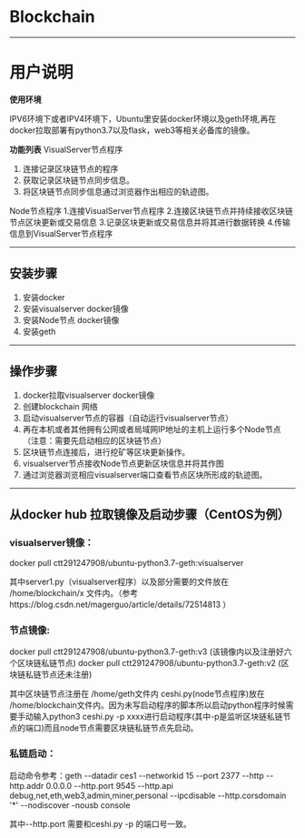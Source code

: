 # Blockchain
----
# 用户说明

**使用环境**

IPV6环境下或者IPV4环境下，Ubuntu里安装docker环境以及geth环境,再在docker拉取部署有python3.7以及flask，web3等相关必备库的镜像。

**功能列表**
VisualServer节点程序
1. 连接记录区块链节点的程序
2. 获取记录区块链节点同步信息。
3. 将区块链节点同步信息通过浏览器作出相应的轨迹图。

Node节点程序
1.连接VisualServer节点程序
2.连接区块链节点并持续接收区块链节点区块更新或交易信息
3.记录区块更新或交易信息并将其进行数据转换
4.传输信息到VisualServer节点程序

----
## 安装步骤
1. 安装docker
2. 安装visualserver docker镜像
3. 安装Node节点 docker镜像
4. 安装geth 
----


## 操作步骤
1. docker拉取visualserver docker镜像
2. 创建blockchain 网络
3. 启动visualserver节点的容器（自动运行visualserver节点）
4. 再在本机或者其他拥有公网或者局域网IP地址的主机上运行多个Node节点（注意：需要先启动相应的区块链节点）
5. 区块链节点连接后，进行挖矿等区块更新操作。
6. visualserver节点接收Node节点更新区块信息并将其作图
7. 通过浏览器浏览相应visualserver端口查看节点区块所形成的轨迹图。


-----
## 从docker hub 拉取镜像及启动步骤（CentOS为例）
### visualserver镜像：
docker pull ctt291247908/ubuntu-python3.7-geth:visualserver 

其中server1.py（visualserver程序）以及部分需要的文件放在 /home/blockchain/x 文件内。（参考https://blog.csdn.net/magerguo/article/details/72514813 ）
 
### 节点镜像:
docker pull ctt291247908/ubuntu-python3.7-geth:v3 (该镜像内以及注册好六个区块链私链节点)
docker pull ctt291247908/ubuntu-python3.7-geth:v2 (区块链私链节点还未注册)

其中区块链节点注册在 /home/geth文件内 ceshi.py(node节点程序)放在 /home/blockchain文件内。因为未写启动程序的脚本所以启动python程序时候需要手动输入python3 ceshi.py -p xxxx进行启动程序(其中-p是监听区块链私链节点的端口)而且node节点需要区块链私链节点先启动。

### 私链启动：
启动命令参考：geth --datadir ces1 --networkid 15 --port 2377 --http --http.addr 0.0.0.0 --http.port 9545 --http.api  debug,net,eth,web3,admin,miner,personal --ipcdisable --http.corsdomain '*' --nodiscover -nousb console 

其中--http.port 需要和ceshi.py -p 的端口号一致。
